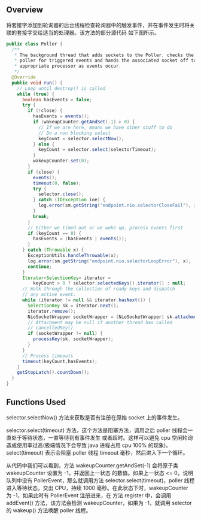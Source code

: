## Overview
将套接字添加到轮询器的后台线程检查轮询器中的触发事件，并在事件发生时将关联的套接字交给适当的处理器。该方法的部分源代码
如下图所示。
```java
public class Poller {
  /**
   * The background thread that adds sockets to the Poller, checks the
   * poller for triggered events and hands the associated socket off to an
   * appropriate processor as events occur.
   */
  @Override
  public void run() {
    // Loop until destroy() is called
    while (true) {
      boolean hasEvents = false;
      try {
        if (!close) {
          hasEvents = events();
          if (wakeupCounter.getAndSet(-1) > 0) {
            // If we are here, means we have other stuff to do
            // Do a non blocking select
            keyCount = selector.selectNow();
          } else {
            keyCount = selector.select(selectorTimeout);
          }
          wakeupCounter.set(0);
        }
        if (close) {
          events();
          timeout(0, false);
          try {
            selector.close();
          } catch (IOException ioe) {
            log.error(sm.getString("endpoint.nio.selectorCloseFail"), ioe);
          }
          break;
        }
        // Either we timed out or we woke up, process events first
        if (keyCount == 0) {
          hasEvents = (hasEvents | events());
        }
      } catch (Throwable x) {
        ExceptionUtils.handleThrowable(x);
        log.error(sm.getString("endpoint.nio.selectorLoopError"), x);
        continue;
      }
      Iterator<SelectionKey> iterator =
          keyCount > 0 ? selector.selectedKeys().iterator() : null;
      // Walk through the collection of ready keys and dispatch
      // any active event.
      while (iterator != null && iterator.hasNext()) {
        SelectionKey sk = iterator.next();
        iterator.remove();
        NioSocketWrapper socketWrapper = (NioSocketWrapper) sk.attachment();
        // Attachment may be null if another thread has called
        // cancelledKey()
        if (socketWrapper != null) {
          processKey(sk, socketWrapper);
        }
      }
      // Process timeouts
      timeout(keyCount,hasEvents);
    }
    getStopLatch().countDown();
  }
}
```

## Functions Used
selector.selectNow() 方法来获取是否有注册在原始 socket 上的事件发生。

selector.select(timeout) 方法，这个方法是阻塞方法，调用之后 poller 线程会一直处于等待状态，一直等待到有事件发生
或者超时。这样可以避免 cpu 空闲轮询造成使用率过高(极端情况下会导致 java 进程占用 cpu 100% 的现象)。select(timeout) 
表示会阻塞 poller 线程 timeout 毫秒，然后进入下一个循环。

从代码中我们可以看到，方法 wakeupCounter.getAndSet(-1) 会将原子类 wakeupCounter 设置为 -1，并返回上一状态
的数值。如果上一状态 <= 0，说明队列中没有 PollerEvent，那么就调用方法 selector.select(timeout)，poller 线程
进入等待状态，交出 CPU，持续 1000 毫秒。在此状态下时，wakeupCounter 为 -1，如果此时有 PollerEvent 注册进来，在
方法 register 中，会调用 addEvent() 方法，该方法会检测 wakeupCounter，如果为 -1，就调用 selector 的 wakeup()
方法唤醒 poller 线程。

